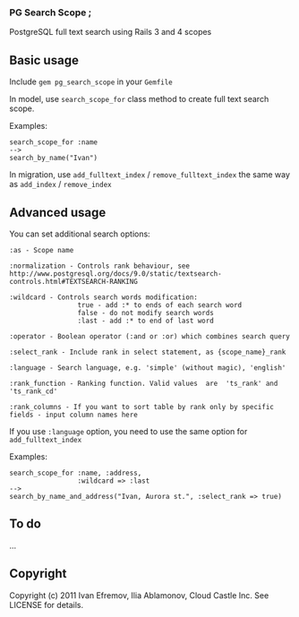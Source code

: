### PG Search Scope ;

PostgreSQL full text search using Rails 3 and 4 scopes

## Basic usage

Include `gem pg_search_scope` in your `Gemfile`

In model, use `search_scope_for` class method to create full text search scope.

Examples:

    search_scope_for :name
    -->
    search_by_name("Ivan")


In migration, use `add_fulltext_index` / `remove_fulltext_index` the same way as `add_index` / `remove_index`

## Advanced usage

You can set additional search options:

    :as - Scope name

    :normalization - Controls rank behaviour, see http://www.postgresql.org/docs/9.0/static/textsearch-controls.html#TEXTSEARCH-RANKING

    :wildcard - Controls search words modification:
                     true - add :* to ends of each search word
                     false - do not modify search words
                     :last - add :* to end of last word

    :operator - Boolean operator (:and or :or) which combines search query

    :select_rank - Include rank in select statement, as {scope_name}_rank

    :language - Search language, e.g. 'simple' (without magic), 'english'

    :rank_function - Ranking function. Valid values  are  'ts_rank' and 'ts_rank_cd'

    :rank_columns - If you want to sort table by rank only by specific fields - input column names here

If you use `:language` option, you need to use the same option for `add_fulltext_index`

Examples:

    search_scope_for :name, :address,
                     :wildcard => :last
    -->
    search_by_name_and_address("Ivan, Aurora st.", :select_rank => true)


## To do

...

## Copyright

Copyright (c) 2011 Ivan Efremov, Ilia Ablamonov, Cloud Castle Inc.
See LICENSE for details.
